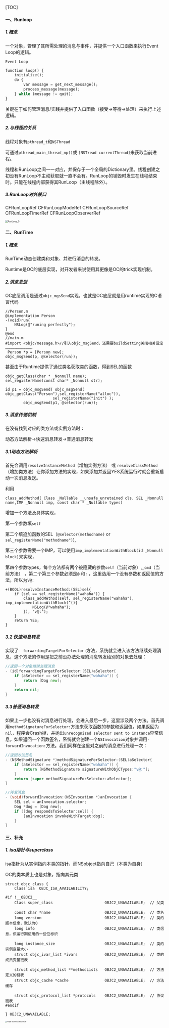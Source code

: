 [TOC]

#### 一、Runloop

##### 1.概念

一个对象，管理了其所需处理的消息与事件，并提供一个入口函数来执行Event Loop的逻辑。

`Event Loop`

```python
function loop() {
    initialize();
    do {
        var message = get_next_message();
        process_message(message);
    } while (message != quit);
}
```

关键在于如何管理消息/实践并提供了入口函数（接受->等待->处理）来执行上述逻辑。

##### 2.与线程的关系

线程对象有`pthread_t`和`NSThread`

可通过`pthread_main_thread_np()`或 `[NSTread currentThread]`来获取当前进程。

线程和RunLoop之间一一对应，并保存于一个全局的Dictionary里。线程创建之初没有RunLoop不主动获取就一直不会有。RunLoop的销毁时发生在线程结束时。只能在线程内部获得其RunLoop（主线程除外）。

##### 3.RunLoop对外接口

CFRunLoopRef
CFRunLoopModeRef
CFRunLoopSourceRef
CFRunLoopTimerRef
CFRunLoopObserverRef

<img src="RunLoop_0.png" alt="RunLoop_0" style="zoom: 50%;" />

#### 二、RunTime

##### 1.概念

RunTime动态创建类和对象、并进行消息的转发。

Runtime是OC的底层实现，对开发者来说使用其更像是OC的trick实现机制。

##### 2.消息发送

OC底层调用是通过`objc_mgsSend`实现，也就是OC底层就是用runtime实现的C语言代码

```objc
//Person.m
@implementation Person
-(void)run{
    NSLog(@"runing perfectly");
}
@end
//main.m
#import <objc/message.h>//引入objc_msgSend，还需要buildSetting关闭相关设定
………………………………
 Person *p = [Person new];
objc_msgSend(p, @selector(run));
```

甚至由于Runtime提供了通过类名获取类的函数，得到SEL的函数

```objc
objc_getClass(char * _Nonnull name);
sel_registerName(const char* _Nonnull str);
```

```objc
id p1 = objc_msgSend( objc_msgSend( objc_getClass("Person"),sel_registerName("alloc")),
                     sel_registerName("init") );
        objc_msgSend(p1, @selector(run));
```



##### 3.消息传递机制

在没有找到对应的类方法或实例方法时：

动态方法解析->快速消息转发->普通消息转发

##### 3.1动态方法解析

首先会调用`resolveInstanceMethod`（增加实例方法） 或 `resolveClassMethod`（增加类方法）让你添加方法的实现，如果添加并返回YES系统运行时就会重新启动一次消息发送。

利用

```objc
class_addMethod( Class _Nullable __unsafe_unretained cls, SEL _Nonnull name,IMP _Nonnull imp, const char * _Nullable types)
```

增加一个方法及具体实现，

第一个参数填`self`

第二个填追加函数的SEL（`@selector(methodname)` or `sel_registerName("methodname")`),

第三个参数需要一个IMP，可以使用`imp_implementationWithBlock(id _Nonnull block)`来实现，

第四个参数types，每个方法都有两个被隐藏的参数`self`（当前对象）,`_cmd`（当前方法） ，第二个第三个参数必须是`@` 和`:` ，这里选用一个没有参数和返回值的方法，所以为`V@:`

```objc
+(BOOL)resolveInstanceMethod:(SEL)sel{
    if (sel == sel_registerName("wahaha")) {
        class_addMethod(self, sel_registerName("wahaha"), imp_implementationWithBlock(^(){
            NSLog(@"wahaha");
        }), "v@:");
    }
    return YES;
}
```

##### 3.2 快速消息转发

实现了`- forwardingTargetForSelector:`方法，系统就会进入该方法继续处理消息，这个方法的作用是把之前没办法处理的消息转发给别的对象去处理：

```go
//返回一个对象继续处理消息
- (id)forwardingTargetForSelector:(SEL)aSelector{
    if (aSelector == sel_registerName("wahaha")) {
        return [Dog new];
    }
    return nil;
}
```

##### 3.3普通消息转发

如果上一步也没有对消息进行处理，会进入最后一步，这里涉及两个方法。首先调用`methodSignatureForSelector:`方法来获取函数的参数和返回值，如果返回为`nil`，程序会Crash掉，并抛出`unrecognized selector sent to instance`异常信息。如果返回一个函数签名，系统就会创建一个`NSInvocation`对象并调用`-forwardInvocation:`方法。我们同样在这里对之前的消息进行处理一次：

```objectivec
//返回方法签名
- (NSMethodSignature *)methodSignatureForSelector:(SEL)aSelector{
    if (aSelector == sel_registerName("wahaha")) {
        return [NSMethodSignature signatureWithObjCTypes:"v@:"];
    }
    return [super methodSignatureForSelector:aSelector];
}

//转发消息
- (void)forwardInvocation:(NSInvocation *)anInvocation {
    SEL sel = anInvocation.selector;
    Dog *dog = [Dog new];
    if ([dog respondsToSelector:sel]) {
        [anInvocation invokeWithTarget:dog];
    }
}
```





#### 三、补充

##### 1. isa指针与superclass

isa指针为从实例指向本类的指针，而NSobject指向自己（本类为自身）

OC的类本质上也是对象，指向其元类

```objc
struct objc_class {
    Class isa  OBJC_ISA_AVAILABILITY;

#if !__OBJC2__
    Class super_class                       OBJC2_UNAVAILABLE;  // 父类

    const char *name                        OBJC2_UNAVAILABLE;  // 类名
    long version                            OBJC2_UNAVAILABLE;  // 类的版本信息，默认为0
    long info                               OBJC2_UNAVAILABLE;  // 类信息，供运行期使用的一些位标识

    long instance_size                      OBJC2_UNAVAILABLE;  // 类的实例变量大小
    struct objc_ivar_list *ivars            OBJC2_UNAVAILABLE;  // 类的成员变量链表

    struct objc_method_list **methodLists   OBJC2_UNAVAILABLE;  // 方法定义的链表
    struct objc_cache *cache                OBJC2_UNAVAILABLE;  // 方法缓存

    struct objc_protocol_list *protocols    OBJC2_UNAVAILABLE;  // 协议链表
#endif

} OBJC2_UNAVAILABLE;
```



<img src="image-20200730160213538.png" alt="image-20200730160213538" style="zoom: 33%;" />

